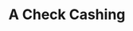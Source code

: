 ---
title: A Check Cashing
slug: a-check-cashing
updated-on: '2024-05-30T13:44:31.749Z'
created-on: '2024-05-30T13:41:46.671Z'
published-on: '2024-05-30T13:54:32.469Z'
f_city-state-2:
- cms/city/el-cajon-ca.md
- cms/city/van-nuys-ca.md
- cms/city/el-monte-ca.md
- cms/city/anaheim-ca.md
- cms/city/forest-ca.md
- cms/city/vista-ca.md
- cms/city/westminster-ca.md
- cms/city/orange-ca.md
- cms/city/escondido-ca.md
- cms/city/whittier-ca.md
- cms/city/encinitas-ca.md
- cms/city/los-alamitos-ca.md
f_locations:
- cms/payday-loan/a-check-cashing-350.md
- cms/payday-loan/a-check-cashing-351.md
- cms/payday-loan/a-check-cashing-352.md
- cms/payday-loan/a-check-cashing-353.md
- cms/payday-loan/a-check-cashing-354.md
- cms/payday-loan/a-check-cashing-355.md
- cms/payday-loan/a-check-cashing-356.md
- cms/payday-loan/a-check-cashing-357.md
- cms/payday-loan/a-check-cashing-358.md
- cms/payday-loan/a-check-cashing-359.md
- cms/payday-loan/a-check-cashing-360.md
- cms/payday-loan/a-check-cashing-361.md
- cms/payday-loan/a-check-cashing-362.md
- cms/payday-loan/a-check-cashing-363.md
- cms/payday-loan/a-check-cashing-364.md
- cms/payday-loan/a-check-cashing-365.md
- cms/payday-loan/a-check-cashing-366.md
- cms/payday-loan/a-check-cashing-367.md
- cms/payday-loan/a-check-cashing-368.md
- cms/payday-loan/a-check-cashing-369.md
f_states:
- cms/state/california.md
layout: '[company].html'
tags: company
---